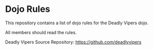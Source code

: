 Dojo Rules
==========

This repository contains a list of dojo rules for the Deadly Vipers dojo.

All members should read the rules.

Deadly Vipers Source Repository: https://github.com/deadlyvipers

